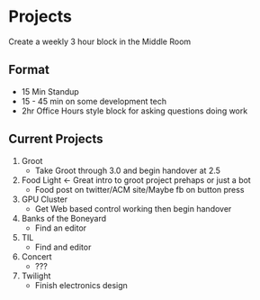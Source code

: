# Projects

Create a weekly 3 hour block in the Middle Room 

## Format
- 15 Min Standup 
- 15 - 45 min on some development tech
- 2hr Office Hours style block for asking questions doing work 

## Current Projects
1. Groot
   -  Take Groot through 3.0 and begin handover at 2.5
2. Food Light <- Great intro to groot project prehaps or just a bot
   - Food post on twitter/ACM site/Maybe fb on button press 
2. GPU Cluster
   -  Get Web based control working then begin handover
3. Banks of the Boneyard
   - Find an editor
4. TIL
   - Find and editor
5. Concert
   - ???
6. Twilight
   - Finish electronics design  
